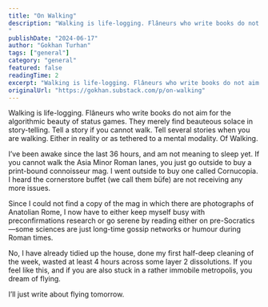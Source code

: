 ```yaml
---
title: "On Walking"
description: "Walking is life-logging. Flâneurs who write books do not aim for the algorithmic beauty of status games. They merely find beauteous solace in story-telling. Tell a story if you cannot walk. Tell several stories when you are walking. Either in reality or as tethered to a mental modality. Of Walking.
"
publishDate: "2024-06-17"
author: "Gokhan Turhan"
tags: ["general"]
category: "general"
featured: false
readingTime: 2
excerpt: "Walking is life-logging. Flâneurs who write books do not aim for the algorithmic beauty of status games. They merely find beauteous solace in story-telling. Tell a story if you cannot walk. Tell..."
originalUrl: "https://gokhan.substack.com/p/on-walking"
---
```


Walking is life-logging. Flâneurs who write books do not aim for the algorithmic beauty of status games. They merely find beauteous solace in story-telling. Tell a story if you cannot walk. Tell several stories when you are walking. Either in reality or as tethered to a mental modality. Of Walking.

I’ve been awake since the last 36 hours, and am not meaning to sleep yet. If you cannot walk the Asia Minor Roman lanes, you just go outside to buy a print-bound connoisseur mag. I went outside to buy one called Cornucopia. I heard the cornerstore buffet (we call them büfe) are not receiving any more issues.

Since I could not find a copy of the mag in which there are photographs of Anatolian Rome, I now have to either keep myself busy with preconfirmations research or go serene by reading either on pre-Socratics—some sciences are just long-time gossip networks or humour during Roman times.

No, I have already tidied up the house, done my first half-deep cleaning of the week, wasted at least 4 hours across some layer 2 dissolutions. If you feel like this, and if you are also stuck in a rather immobile metropolis, you dream of flying.

I’ll just write about flying tomorrow.